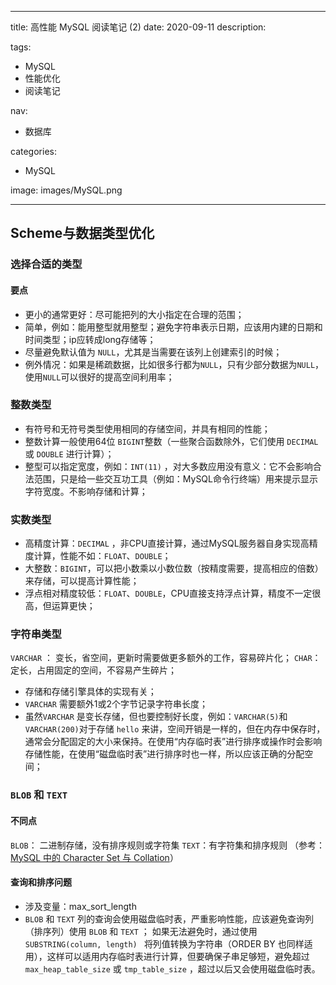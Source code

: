 ----
title: 高性能 MySQL 阅读笔记 (2)
date: 2020-09-11
description: 

tags:
- MySQL
- 性能优化
- 阅读笔记

nav:
- 数据库

categories:
- MySQL

image: images/MySQL.png

----
## Scheme与数据类型优化

### 选择合适的类型

#### 要点
 
* 更小的通常更好：尽可能把列的大小指定在合理的范围；
* 简单，例如：能用整型就用整型；避免字符串表示日期，应该用内建的日期和时间类型；ip应转成long存储等；
* 尽量避免默认值为 `NULL`，尤其是当需要在该列上创建索引的时候；
* 例外情况：如果是稀疏数据，比如很多行都为`NULL`，只有少部分数据为`NULL`，使用`NULL`可以很好的提高空间利用率；

### 整数类型

* 有符号和无符号类型使用相同的存储空间，并具有相同的性能；
* 整数计算一般使用64位 `BIGINT`整数（一些聚合函数除外，它们使用 `DECIMAL` 或 `DOUBLE` 进行计算）；
* 整型可以指定宽度，例如：`INT(11)` ，对大多数应用没有意义：它不会影响合法范围，只是给一些交互功工具（例如：MySQL命令行终端）用来提示显示字符宽度。不影响存储和计算；

### 实数类型

* 高精度计算：`DECIMAL`  ，非CPU直接计算，通过MySQL服务器自身实现高精度计算，性能不如：`FLOAT`、`DOUBLE`；
* 大整数：`BIGINT`，可以把小数乘以小数位数（按精度需要，提高相应的倍数）来存储，可以提高计算性能；
* 浮点相对精度较低：`FLOAT`、`DOUBLE`，CPU直接支持浮点计算，精度不一定很高，但运算更快；

### 字符串类型

`VARCHAR` ： 变长，省空间，更新时需要做更多额外的工作，容易碎片化；
 `CHAR`：定长，占用固定的空间，不容易产生碎片；

* 存储和存储引擎具体的实现有关；
* `VARCHAR` 需要额外1或2个字节记录字符串长度；
* 虽然`VARCHAR` 是变长存储，但也要控制好长度，例如：`VARCHAR(5)`和`VARCHAR(200)`对于存储 `hello` 来讲，空间开销是一样的，但在内存中保存时，通常会分配固定的大小来保持。在使用“内存临时表”进行排序或操作时会影响存储性能，在使用“磁盘临时表”进行排序时也一样，所以应该正确的分配空间；

### `BLOB` 和 `TEXT`

#### 不同点

`BLOB`： 二进制存储，没有排序规则或字符集
`TEXT`：有字符集和排序规则 （参考：[MySQL 中的 Character Set 与 Collation](https://tech.fenxiangz.com/topic/121/mysql-%E4%B8%AD%E7%9A%84-character-set-%E4%B8%8E-collation)）

#### 查询和排序问题

* 涉及变量：max_sort_length 
* `BLOB` 和 `TEXT` 列的查询会使用磁盘临时表，严重影响性能，应该避免查询列（排序列）使用 `BLOB`  和  `TEXT` ；
如果无法避免时，通过使用 `SUBSTRING(column, length) ` 将列值转换为字符串（ORDER BY 也同样适用），这样可以适用内存临时表进行计算，但要确保子串足够短，避免超过  `max_heap_table_size`  或  `tmp_table_size` ，超过以后又会使用磁盘临时表。